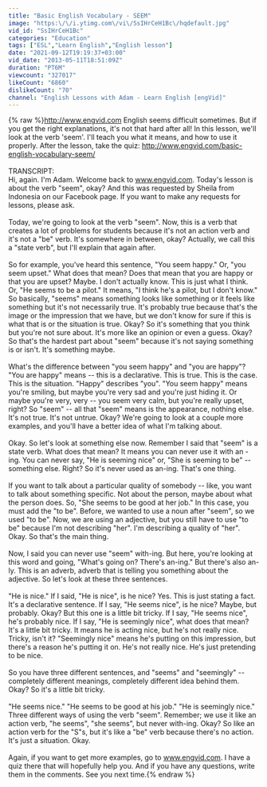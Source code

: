 ```yaml
---
title: "Basic English Vocabulary - SEEM"
image: "https:\/\/i.ytimg.com\/vi\/SsIHrCeH1Bc\/hqdefault.jpg"
vid_id: "SsIHrCeH1Bc"
categories: "Education"
tags: ["ESL","Learn English","English lesson"]
date: "2021-09-12T19:19:37+03:00"
vid_date: "2013-05-11T18:51:09Z"
duration: "PT6M"
viewcount: "327017"
likeCount: "6860"
dislikeCount: "70"
channel: "English Lessons with Adam - Learn English [engVid]"
---
```

{% raw %}<a rel="nofollow" target="blank" href="http://www.engvid.com">http://www.engvid.com</a> English seems difficult sometimes. But if you get the right explanations, it's not that hard after all! In this lesson, we'll look at the verb 'seem'. I'll teach you what it means, and how to use it properly. After the lesson, take the quiz: <a rel="nofollow" target="blank" href="http://www.engvid.com/basic-english-vocabulary-seem/">http://www.engvid.com/basic-english-vocabulary-seem/</a><br /><br />TRANSCRIPT:<br />Hi, again. I'm Adam. Welcome back to www.engvid.com. Today's lesson is about the verb &quot;seem&quot;, okay? And this was requested by Sheila from Indonesia on our Facebook page. If you want to make any requests for lessons, please ask.<br /><br />Today, we're going to look at the verb &quot;seem&quot;. Now, this is a verb that creates a lot of problems for students because it's not an action verb and it's not a &quot;be&quot; verb. It's somewhere in between, okay? Actually, we call this a &quot;state verb&quot;, but I'll explain that again after.<br /><br />So for example, you've heard this sentence, &quot;You seem happy.&quot; Or, &quot;you seem upset.&quot; What does that mean? Does that mean that you are happy or that you are upset? Maybe. I don't actually know. This is just what I think. Or, &quot;He seems to be a pilot.&quot; It means, &quot;I think he's a pilot, but I don't know.&quot; So basically, &quot;seems&quot; means something looks like something or it feels like something but it's not necessarily true. It's probably true because that's the image or the impression that we have, but we don't know for sure if this is what that is or the situation is true. Okay? So it's something that you think but you're not sure about. It's more like an opinion or even a guess. Okay? So that's the hardest part about &quot;seem&quot; because it's not saying something is or isn't. It's something maybe.<br /><br />What's the difference between &quot;you seem happy&quot; and &quot;you are happy&quot;? &quot;You are happy&quot; means -- this is a declarative. This is true. This is the case. This is the situation. &quot;Happy&quot; describes &quot;you&quot;. &quot;You seem happy&quot; means you're smiling, but maybe you're very sad and you're just hiding it. Or maybe you're very, very -- you seem very calm, but you're really upset, right? So &quot;seem&quot; -- all that &quot;seem&quot; means is the appearance, nothing else. It's not true. It's not untrue. Okay? We're going to look at a couple more examples, and you'll have a better idea of what I'm talking about.<br /><br />Okay. So let's look at something else now. Remember I said that &quot;seem&quot; is a state verb. What does that mean? It means you can never use it with an -ing. You can never say, &quot;He is seeming nice&quot; or, &quot;She is seeming to be&quot; -- something else. Right? So it's never used as an-ing. That's one thing.<br /><br />If you want to talk about a particular quality of somebody -- like, you want to talk about something specific. Not about the person, maybe about what the person does. So, &quot;She seems to be good at her job.&quot; In this case, you must add the &quot;to be&quot;. Before, we wanted to use a noun after &quot;seem&quot;, so we used &quot;to be&quot;. Now, we are using an adjective, but you still have to use &quot;to be&quot; because I'm not describing &quot;her&quot;. I'm describing a quality of &quot;her&quot;. Okay. So that's the main thing.<br /><br />Now, I said you can never use &quot;seem&quot; with-ing. But here, you're looking at this word and going, &quot;What's going on? There's an-ing.&quot; But there's also an-ly. This is an adverb, adverb that is telling you something about the adjective. So let's look at these three sentences.<br /><br />&quot;He is nice.&quot; If I said, &quot;He is nice&quot;, is he nice? Yes. This is just stating a fact. It's a declarative sentence. If I say, &quot;He seems nice&quot;, is he nice? Maybe, but probably. Okay? But this one is a little bit tricky. If I say, &quot;He seems nice&quot;, he's probably nice. If I say, &quot;He is seemingly nice&quot;, what does that mean? It's a little bit tricky. It means he is acting nice, but he's not really nice. Tricky, isn't it? &quot;Seemingly nice&quot; means he's putting on this impression, but there's a reason he's putting it on. He's not really nice. He's just pretending to be nice.<br /><br />So you have three different sentences, and &quot;seems&quot; and &quot;seemingly&quot; -- completely different meanings, completely different idea behind them. Okay? So it's a little bit tricky.<br /><br />&quot;He seems nice.&quot; &quot;He seems to be good at his job.&quot; &quot;He is seemingly nice.&quot; Three different ways of using the verb &quot;seem&quot;. Remember; we use it like an action verb, &quot;he seems&quot;, &quot;she seems&quot;, but never with-ing. Okay? So like an action verb for the &quot;S&quot;s, but it's like a &quot;be&quot; verb because there's no action. It's just a situation. Okay.<br /><br />Again, if you want to get more examples, go to www.engvid.com. I have a quiz there that will hopefully help you. And if you have any questions, write them in the comments. See you next time.{% endraw %}
